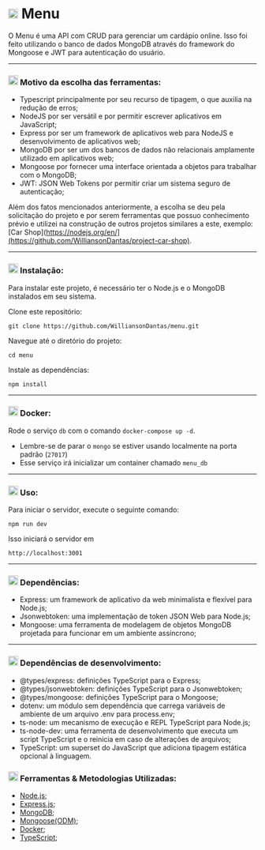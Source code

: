 # <img height="20" src="https://raw.githubusercontent.com/innng/innng/master/assets/soulgem-sayaka.gif"/> Menu

O Menu é uma API com CRUD para gerenciar um cardápio online. Isso foi feito utilizando o banco de dados MongoDB através do framework do Mongoose e JWT para autenticação do usuário.

-----

### <img height="20" src="https://raw.githubusercontent.com/innng/innng/master/assets/soulgem-sayaka.gif"/> Motivo da escolha das ferramentas:

- Typescript principalmente por seu recurso de tipagem, o que auxilia na redução de erros;
- NodeJS por ser versátil e por permitir escrever aplicativos em JavaScript;
- Express por ser um framework de aplicativos web para NodeJS e desenvolvimento de aplicativos web;
- MongoDB por ser um dos bancos de dados não relacionais amplamente utilizado em aplicativos web;
- Mongoose por fornecer uma interface orientada a objetos para trabalhar com o MongoDB;
- JWT: JSON Web Tokens por permitir criar um sistema seguro de autenticação;

Além dos fatos mencionados anteriormente, a escolha se deu pela solicitação do projeto e por serem ferramentas que possuo conhecimento prévio e utilizei na construção de outros projetos similares a este, exemplo: [Car Shop](https://nodejs.org/en/](https://github.com/WilliansonDantas/project-car-shop).

-----

### <img height="20" src="https://raw.githubusercontent.com/innng/innng/master/assets/soulgem-sayaka.gif"/> Instalação:

Para instalar este projeto, é necessário ter o Node.js e o MongoDB instalados em seu sistema.

Clone este repositório: 

``` git clone https://github.com/WilliansonDantas/menu.git ```

Navegue até o diretório do projeto: 

```cd menu```

Instale as dependências: 

```npm install```

-----

### <img height="20" src="https://raw.githubusercontent.com/innng/innng/master/assets/soulgem-sayaka.gif"/> Docker:

Rode o serviço `db` com o comando `docker-compose up -d`.

  - Lembre-se de parar o `mongo` se estiver usando localmente na porta padrão (`27017`)
  - Esse serviço irá inicializar um container chamado `menu_db`

-----

### <img height="20" src="https://raw.githubusercontent.com/innng/innng/master/assets/soulgem-sayaka.gif"/> Uso:

Para iniciar o servidor, execute o seguinte comando:

```npm run dev```

Isso iniciará o servidor em 

```http://localhost:3001```

-----

### <img height="20" src="https://raw.githubusercontent.com/innng/innng/master/assets/soulgem-sayaka.gif"/> Dependências:

 - Express: um framework de aplicativo da web minimalista e flexível para Node.js;
 - Jsonwebtoken: uma implementação de token JSON Web para Node.js;
 - Mongoose: uma ferramenta de modelagem de objetos MongoDB projetada para funcionar em um ambiente assíncrono;

-----

### <img height="20" src="https://raw.githubusercontent.com/innng/innng/master/assets/soulgem-sayaka.gif"/> Dependências de desenvolvimento:

 - @types/express: definições TypeScript para o Express;
 - @types/jsonwebtoken: definições TypeScript para o Jsonwebtoken;
 - @types/mongoose: definições TypeScript para o Mongoose;
 - dotenv: um módulo sem dependência que carrega variáveis de ambiente de um arquivo .env para process.env;
 - ts-node: um mecanismo de execução e REPL TypeScript para Node.js;
 - ts-node-dev: uma ferramenta de desenvolvimento que executa um script TypeScript e o reinicia em caso de alterações de arquivos;
 - TypeScript: um superset do JavaScript que adiciona tipagem estática opcional à linguagem.

### <img height="20" src="https://raw.githubusercontent.com/innng/innng/master/assets/soulgem-sayaka.gif"/> Ferramentas & Metodologias Utilizadas:

- [Node.js](https://nodejs.org/en/);
- [Express.js](https://expressjs.com/);
- [MongoDB](https://www.mongodb.com/home);
- [Mongoose(ODM)](https://mongoosejs.com/);
- [Docker](https://www.docker.com/);
- [TypeScript](https://www.typescriptlang.org/);

